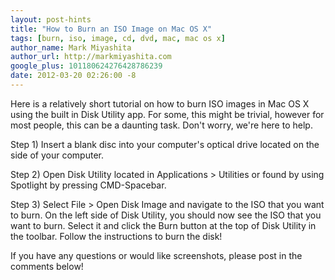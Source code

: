 ```yaml
---
layout: post-hints
title: "How to Burn an ISO Image on Mac OS X"
tags: [burn, iso, image, cd, dvd, mac, mac os x]
author_name: Mark Miyashita
author_url: http://markmiyashita.com
google_plus: 101180624276428786239
date: 2012-03-20 02:26:00 -8
---
```


Here is a relatively short tutorial on how to burn ISO images in Mac OS X using the built in Disk Utility app. For some, this might be trivial, however for most people, this can be a daunting task. Don't worry, we're here to help.

Step 1) Insert a blank disc into your computer's optical drive located on the side of your computer.

Step 2) Open Disk Utility located in Applications > Utilities or found by using Spotlight by pressing CMD-Spacebar.

Step 3) Select File > Open Disk Image and navigate to the ISO that you want to burn. On the left side of Disk Utility, you should now see the ISO that you want to burn. Select it and click the Burn button at the top of Disk Utility in the toolbar. Follow the instructions to burn the disk!

If you have any questions or would like screenshots, please post in the comments below!
